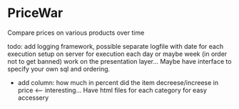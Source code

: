# PriceWar
Compare prices on various products over time

todo:
add logging framework, possible separate logfile with date for each execution
setup on server for execution each day or maybe week (in order not to get banned)
work on the presentation layer... Maybe have interface to specify your own sql and ordering.
 - add column: how much in percent did the item decreese/increese in price <-- interesting...
Have html files for each category for easy accessery

